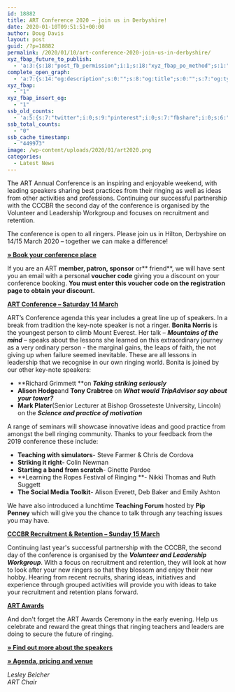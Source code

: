 ```yaml
---
id: 18882
title: ART Conference 2020 – join us in Derbyshire!
date: 2020-01-10T09:51:51+00:00
author: Doug Davis
layout: post
guid: /?p=18882
permalink: /2020/01/10/art-conference-2020-join-us-in-derbyshire/
xyz_fbap_future_to_publish:
  - 'a:3:{s:18:"post_fb_permission";i:1;s:18:"xyz_fbap_po_method";s:1:"2";s:16:"xyz_fbap_message";s:62:"News item added to the CCCBR website: {POST_TITLE} {PERMALINK}";}'
complete_open_graph:
  - 'a:7:{s:14:"og:description";s:0:"";s:8:"og:title";s:0:"";s:7:"og:type";s:0:"";s:12:"twitter:card";s:7:"summary";s:15:"twitter:creator";s:0:"";s:19:"twitter:description";s:0:"";s:8:"og:image";s:5:"18885";}'
xyz_fbap:
  - "1"
xyz_fbap_insert_og:
  - "1"
ssb_old_counts:
  - 'a:5:{s:7:"twitter";i:0;s:9:"pinterest";i:0;s:7:"fbshare";i:0;s:6:"reddit";i:0;s:6:"tumblr";N;}'
ssb_total_counts:
  - "0"
ssb_cache_timestamp:
  - "449973"
image: /wp-content/uploads/2020/01/art2020.png
categories:
  - Latest News
---
```

The ART Annual Conference is an inspiring and enjoyable weekend, with leading speakers sharing best practices from their ringing as well as ideas from other activities and professions. Continuing our successful partnership with the CCCBR the second day of the conference is organised by the Volunteer and Leadership Workgroup and focuses on recruitment and retention.

The conference is open to all ringers. Please join us in Hilton, Derbyshire on 14/15 March 2020 – together we can make a difference!

<a href="http://events.bellringing.org/conference2020" target="_blank" rel="noopener noreferrer"><strong>» Book your conference place</strong></a>

If you are an ART **member, patron, sponsor** or** friend**, we will have sent you an email with a personal **voucher code** giving you a discount on your conference booking. **You must enter this voucher code on the registration page to obtain your discount.**

<span style="text-decoration: underline;"><strong>ART Conference – Saturday 14 March</strong></span>

ART’s Conference agenda this year includes a great line up of speakers. In a break from tradition the key-note speaker is not a ringer. **Bonita Norris** is the youngest person to climb Mount Everest. Her talk – **_Mountains of the mind_** – speaks about the lessons she learned on this extraordinary journey as a very ordinary person - the marginal gains, the leaps of faith, the not giving up when failure seemed inevitable. These are all lessons in leadership that we recognise in our own ringing world. Bonita is joined by our other key-note speakers:

  * **Richard Grimmett **on **_Taking striking seriously_**
  * **Alison Hodge**and **Tony Crabtree** on **_What would TripAdvisor say about your tower?_**
  * **Mark Plater**(Senior Lecturer at Bishop Grosseteste University, Lincoln) on the **_Science and practice of motivation_**

A range of seminars will showcase innovative ideas and good practice from amongst the bell ringing community. Thanks to your feedback from the 2019 conference these include:

  * **Teaching with simulators**- Steve Farmer & Chris de Cordova
  * **Striking it right**- Colin Newman
  * **Starting a band from scratch**- Ginette Pardoe
  * **Learning the Ropes Festival of Ringing **- Nikki Thomas and Ruth Suggett
  * **The Social Media Toolkit**- Alison Everett, Deb Baker and Emily Ashton

We have also introduced a lunchtime **Teaching Forum** hosted by **Pip Penney** which will give you the chance to talk through any teaching issues you may have.

<span style="text-decoration: underline;"><strong>CCCBR Recruitment & Retention – Sunday 15 March</strong></span>

Continuing last year&apos;s successful partnership with the CCCBR, the second day of the conference is organised by the **_Volunteer and Leadership Workgroup_**. With a focus on recruitment and retention, they will look at how to look after your new ringers so that they blossom and enjoy their new hobby. Hearing from recent recruits, sharing ideas, initiatives and experience through grouped activities will provide you with ideas to take your recruitment and retention plans forward.

<span style="text-decoration: underline;"><strong>ART Awards</strong></span>

And don&apos;t forget the ART Awards Ceremony in the early evening. Help us celebrate and reward the great things that ringing teachers and leaders are doing to secure the future of ringing.

<a href="http://ringingteachers.org/news/ART-Conference" target="_blank" rel="noopener noreferrer"><strong>» Find out more about the speakers</strong></a>

<a href="http://ringingteachers.org/download_file/view/1558/1247" target="_blank" rel="noopener noreferrer"><strong>» Agenda, pricing and venue</strong></a>

_Lesley Belcher_  
_ART Chair_
